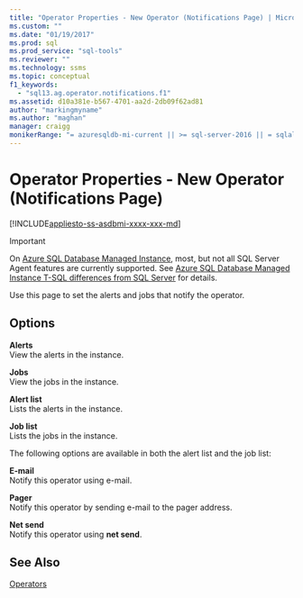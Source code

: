 ```yaml
---
title: "Operator Properties - New Operator (Notifications Page) | Microsoft Docs"
ms.custom: ""
ms.date: "01/19/2017"
ms.prod: sql
ms.prod_service: "sql-tools"
ms.reviewer: ""
ms.technology: ssms
ms.topic: conceptual
f1_keywords: 
  - "sql13.ag.operator.notifications.f1"
ms.assetid: d10a381e-b567-4701-aa2d-2db09f62ad81
author: "markingmyname"
ms.author: "maghan"
manager: craigg
monikerRange: "= azuresqldb-mi-current || >= sql-server-2016 || = sqlallproducts-allversions"
---
```

# Operator Properties - New Operator (Notifications Page)
[!INCLUDE[appliesto-ss-asdbmi-xxxx-xxx-md](../../includes/appliesto-ss-asdbmi-xxxx-xxx-md.md)]

> [!IMPORTANT]  
> On [Azure SQL Database Managed Instance](https://docs.microsoft.com/azure/sql-database/sql-database-managed-instance), most, but not all SQL Server Agent features are currently supported. See [Azure SQL Database Managed Instance T-SQL differences from SQL Server](https://docs.microsoft.com/azure/sql-database/sql-database-managed-instance-transact-sql-information#sql-server-agent) for details.

Use this page to set the alerts and jobs that notify the operator.  
  
## Options  
**Alerts**  
View the alerts in the instance.  
  
**Jobs**  
View the jobs in the instance.  
  
**Alert list**  
Lists the alerts in the instance.  
  
**Job list**  
Lists the jobs in the instance.  
  
The following options are available in both the alert list and the job list:  
  
**E-mail**  
Notify this operator using e-mail.  
  
**Pager**  
Notify this operator by sending e-mail to the pager address.  
  
**Net send**  
Notify this operator using **net send**.  
  
## See Also  
[Operators](../../ssms/agent/operators.md)  
  
